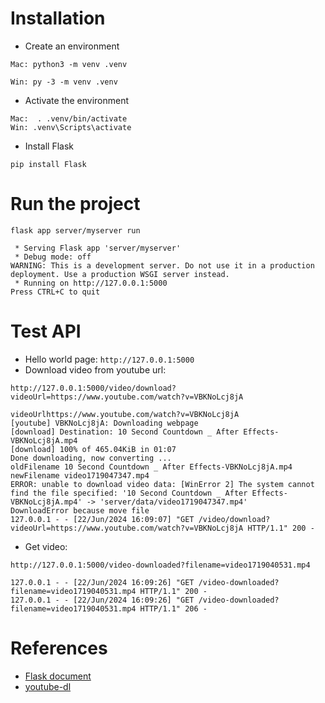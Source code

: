 # Installation

- Create an environment

```
Mac: python3 -m venv .venv

Win: py -3 -m venv .venv
```

- Activate the environment

```
Mac:  . .venv/bin/activate
Win: .venv\Scripts\activate
```

- Install Flask
```
pip install Flask
```

# Run the project
```
flask app server/myserver run

 * Serving Flask app 'server/myserver'
 * Debug mode: off
WARNING: This is a development server. Do not use it in a production deployment. Use a production WSGI server instead.
 * Running on http://127.0.0.1:5000
Press CTRL+C to quit
```

# Test API
- Hello world page: ```http://127.0.0.1:5000```
- Download video from youtube url: 
```
http://127.0.0.1:5000/video/download?videoUrl=https://www.youtube.com/watch?v=VBKNoLcj8jA

videoUrlhttps://www.youtube.com/watch?v=VBKNoLcj8jA
[youtube] VBKNoLcj8jA: Downloading webpage
[download] Destination: 10 Second Countdown _ After Effects-VBKNoLcj8jA.mp4
[download] 100% of 465.04KiB in 01:07
Done downloading, now converting ...
oldFilename 10 Second Countdown _ After Effects-VBKNoLcj8jA.mp4
newFilename video1719047347.mp4
ERROR: unable to download video data: [WinError 2] The system cannot find the file specified: '10 Second Countdown _ After Effects-VBKNoLcj8jA.mp4' -> 'server/data/video1719047347.mp4'
DownloadError because move file
127.0.0.1 - - [22/Jun/2024 16:09:07] "GET /video/download?videoUrl=https://www.youtube.com/watch?v=VBKNoLcj8jA HTTP/1.1" 200 -
```
- Get video:
```
http://127.0.0.1:5000/video-downloaded?filename=video1719040531.mp4

127.0.0.1 - - [22/Jun/2024 16:09:26] "GET /video-downloaded?filename=video1719040531.mp4 HTTP/1.1" 200 -
127.0.0.1 - - [22/Jun/2024 16:09:26] "GET /video-downloaded?filename=video1719040531.mp4 HTTP/1.1" 206 -
```

# References
- [Flask document](https://flask.palletsprojects.com/en/3.0.x/)
- [youtube-dl](https://github.com/ytdl-org/youtube-dl)
